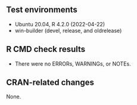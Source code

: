 ## Test environments

- Ubuntu 20.04, R 4.2.0 (2022-04-22)
- win-builder (devel, release, and oldrelease)

## R CMD check results

- There were no ERRORs, WARNINGs, or NOTEs.

## CRAN-related changes

None.
